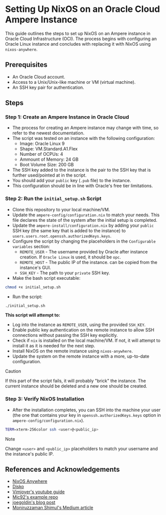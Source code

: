 # Setting Up NixOS on an Oracle Cloud Ampere Instance

This guide outlines the steps to set up NixOS on an Ampere instance in Oracle Cloud Infrastructure (OCI). The process begins with configuring an Oracle Linux instance and concludes with replacing it with NixOS using `nixos-anywhere`.

## Prerequisites

- An Oracle Cloud account.
- Access to a Unix/Unix-like machine or VM (virtual machine).
- An SSH key pair for authentication.

## Steps

### Step 1: Create an Ampere Instance in Oracle Cloud

- The process for creating an Ampere instance may change with time, so refer to the newest documentation.
- The script was tested on an instance with the following configuration:
    * Image: Oracle Linux 9
    * Shape: VM.Standard.A1.Flex
    * Number of OCPUs: 4
    * Ammount of Memory: 24 GB
    * Boot Volume Size: 200 GB
- The SSH key added to the instance is the pair to the SSH key that is further used/pointed at in the script.
- You should add your `public` key (`.pub` file) to the instance.
- This configuration should be in line with Oracle's free tier limitations.

### Step 2: Run the `initial_setup.sh` Script

- Clone this repository to your local machine/VM.
- Update the `ampere-config/configuration.nix` to match your needs. This file declares the state of the system after the initial setup is completed.
- Update the `ampere-install/configuration.nix` by adding your `public` SSH key (the same key that is added to the instance) to `users.users.root.openssh.authorizedKeys.keys`.
- Configure the script by changing the placeholders in the `Configurable variables` section:
    * `REMOTE_USER` - The username provided by Oracle after instance creation. If `Oracle Linux` is used, it should be `opc`.
    * `REMOTE_HOST` - The public IP of the instance. can be copied from the instance's GUI.
    * `SSH_KEY` - The path to your `private` SSH key.
- Make the bash script executable:

```bash
chmod +x initial_setup.sh
```

- Run the script:

```bash
./initial_setup.sh
```

**This script will attempt to:**
- Log into the instance as `REMOTE_USER`, using the provided `SSH_KEY`.
- Enable public key authentication on the remote instance to allow SSH connections without passing the SSH key explicitly.
- Check if `nix` is installed on the local machine/VM. If not, it will attempt to install it as it is needed for the next step.
- Install NixOS on the remote instance using `nixos-anywhere`.
- Update the system on the remote instance with a more, up-to-date configuration.

> [!CAUTION]
> If this part of the script fails, it will probably "brick" the instance. The current instance should be deleted and a new one should be created.

### Step 3: Verify NixOS Installation

- After the installation completes, you can SSH into the machine your user (the one that contains your key in `openssh.authorizedKeys.keys` option in `ampere-config/configuration.nix`).

``` bash
TERM=xterm-256color ssh <user>@<public_ip>
```

> [!NOTE]
> Change `<user>` and `<public_ip>` placeholders to match your username and the instance's public IP.


## References and Acknowledgements

- [NixOS Anywhere](https://github.com/nix-community/nixos-anywhere)
- [Disko](https://github.com/nix-community/disko)
- [Vimjoyer's youtube guide](https://www.youtube.com/watch?v=4sypfTBuEbA&t=197s)
- [Mic92's example repo](https://github.com/nix-community/nixos-anywhere-examples)
- [joegoldin's blog post](https://joegold.in/blog/posts/08-21-2024-nixos-dev-env/)
- [Moniruzzaman Shimul's Medium article](https://medium.com/@moniruzzamanshimul/how-to-create-a-new-user-and-configure-both-key-based-and-password-based-authentication-on-oracle-765643644249)